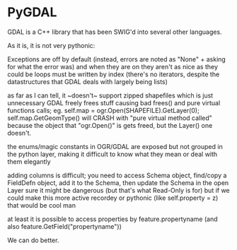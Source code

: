 # PyGDAL

GDAL is a C++ library that has been SWIG'd into several other languages.

As it is, it is not very pythonic:
 
 Exceptions are off by default (instead, errors are noted as "None" + asking for what the error was) and when they are on they aren't as nice as they could be
 loops must be written by index (there's no iterators, despite the datastructures that GDAL deals with largely being lists)

 as far as I can tell, it ~doesn't~ support zipped shapefiles which is just unnecessary
 GDAL freely frees stuff causing bad frees() and pure virtual functions calls;
    eg. self.map = ogr.Open(SHAPEFILE).GetLayer(0); self.map.GetGeomType() will CRASH with "pure virtual method called" 
     because the object that "ogr.Open()" is gets freed, but the Layer() one doesn't.

  the enums/magic constants in OGR/GDAL are exposed but not grouped in the python layer, making it difficult to know what they mean or deal with them elegantly
  
  adding columns is difficult; you need to access Schema object, find/copy a FieldDefn object, add it to the Schema, then update the Schema in the open Layer
   sure it might be dangerous (but that's what Read-Only is for) but if we could make this more active recordey or pythonic (like self.property = z) that would be cool man

at least it is possible to access properties by feature.propertyname (and also feature.GetField("propertyname"))

We can do better.
